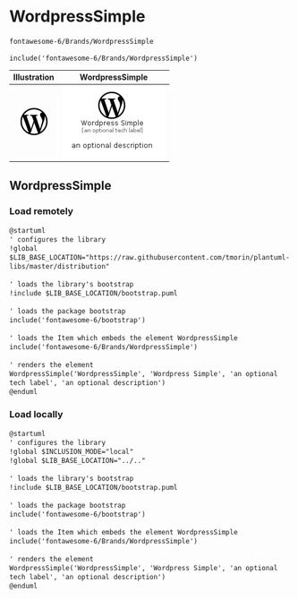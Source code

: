 # WordpressSimple


```text
fontawesome-6/Brands/WordpressSimple
```

```text
include('fontawesome-6/Brands/WordpressSimple')
```



| Illustration | WordpressSimple |
| :---: | :---: |
| ![illustration for Illustration](../../fontawesome-6/Brands/WordpressSimple.png) | ![illustration for WordpressSimple](../../fontawesome-6/Brands/WordpressSimple.Local.png) |




## WordpressSimple

### Load remotely
```plantuml
@startuml
' configures the library
!global $LIB_BASE_LOCATION="https://raw.githubusercontent.com/tmorin/plantuml-libs/master/distribution"

' loads the library's bootstrap
!include $LIB_BASE_LOCATION/bootstrap.puml

' loads the package bootstrap
include('fontawesome-6/bootstrap')

' loads the Item which embeds the element WordpressSimple
include('fontawesome-6/Brands/WordpressSimple')

' renders the element
WordpressSimple('WordpressSimple', 'Wordpress Simple', 'an optional tech label', 'an optional description')
@enduml
```

### Load locally
```plantuml
@startuml
' configures the library
!global $INCLUSION_MODE="local"
!global $LIB_BASE_LOCATION="../.."

' loads the library's bootstrap
!include $LIB_BASE_LOCATION/bootstrap.puml

' loads the package bootstrap
include('fontawesome-6/bootstrap')

' loads the Item which embeds the element WordpressSimple
include('fontawesome-6/Brands/WordpressSimple')

' renders the element
WordpressSimple('WordpressSimple', 'Wordpress Simple', 'an optional tech label', 'an optional description')
@enduml
```

